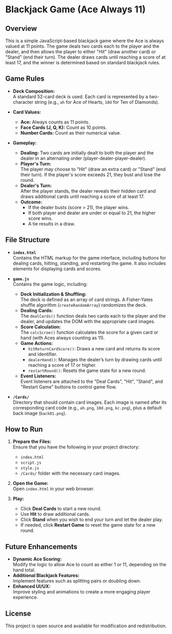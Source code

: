 # Blackjack Game (Ace Always 11)

## Overview

This is a simple JavaScript-based blackjack game where the Ace is always valued at 11 points. The game deals two cards each to the player and the dealer, and then allows the player to either "Hit" (draw another card) or "Stand" (end their turn). The dealer draws cards until reaching a score of at least 17, and the winner is determined based on standard blackjack rules.

## Game Rules

- **Deck Composition:**  
  A standard 52-card deck is used. Each card is represented by a two-character string (e.g., `ah` for Ace of Hearts, `10d` for Ten of Diamonds).

- **Card Values:**  
  - **Ace:** Always counts as 11 points.  
  - **Face Cards (J, Q, K):** Count as 10 points.  
  - **Number Cards:** Count as their numerical value.

- **Gameplay:**  
  - **Dealing:** Two cards are initially dealt to both the player and the dealer in an alternating order (player-dealer-player-dealer).  
  - **Player's Turn:**  
    The player may choose to "Hit" (draw an extra card) or "Stand" (end their turn). If the player's score exceeds 21, they bust and lose the round.  
  - **Dealer's Turn:**  
    After the player stands, the dealer reveals their hidden card and draws additional cards until reaching a score of at least 17.
  - **Outcome:**  
    - If the dealer busts (score > 21), the player wins.  
    - If both player and dealer are under or equal to 21, the higher score wins.  
    - A tie results in a draw.

## File Structure

- **`index.html`**  
  Contains the HTML markup for the game interface, including buttons for dealing cards, hitting, standing, and restarting the game. It also includes elements for displaying cards and scores.

- **`game.js`**  
  Contains the game logic, including:
  - **Deck Initialization & Shuffling:**  
    The deck is defined as an array of card strings. A Fisher-Yates shuffle algorithm (`createRandomArray`) randomizes the deck.
  - **Dealing Cards:**  
    The `dealCards()` function deals two cards each to the player and the dealer, and updates the DOM with the appropriate card images.
  - **Score Calculation:**  
    The `calcScroe()` function calculates the score for a given card or hand (with Aces always counting as 11).
  - **Game Actions:**  
    - `hitReturnCardScore()`: Draws a new card and returns its score and identifier.  
    - `dealerHand()`: Manages the dealer’s turn by drawing cards until reaching a score of 17 or higher.  
    - `restartRound()`: Resets the game state for a new round.
  - **Event Listeners:**  
    Event listeners are attached to the "Deal Cards", "Hit", "Stand", and "Restart Game" buttons to control game flow.

- **`/Cards/`**  
  Directory that should contain card images. Each image is named after its corresponding card code (e.g., `ah.png`, `10d.png`, `kc.png`), plus a default back image (`back01.png`).

## How to Run

1. **Prepare the Files:**  
   Ensure that you have the following in your project directory:
   - `index.html`
   - `script.js`
   - `style.js`
   - `/Cards/` folder with the necessary card images.

2. **Open the Game:**  
   Open `index.html` in your web browser.

3. **Play:**  
   - Click **Deal Cards** to start a new round.  
   - Use **Hit** to draw additional cards.  
   - Click **Stand** when you wish to end your turn and let the dealer play.  
   - If needed, click **Restart Game** to reset the game state for a new round.

## Future Enhancements

- **Dynamic Ace Scoring:**  
  Modify the logic to allow Ace to count as either 1 or 11, depending on the hand total.
- **Additional Blackjack Features:**  
  Implement features such as splitting pairs or doubling down.
- **Enhanced UI/UX:**  
  Improve styling and animations to create a more engaging player experience.

## License

This project is open source and available for modification and redistribution.
